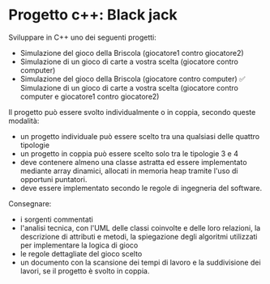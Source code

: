 # Progetto c++: Black jack
Sviluppare in C++ uno dei seguenti progetti:
  - Simulazione del gioco della Briscola (giocatore1 contro giocatore2)
  - Simulazione di un gioco di carte a vostra scelta (giocatore contro computer)
  - Simulazione del gioco della Briscola (giocatore contro computer)
  ✅ Simulazione di un gioco di carte a vostra scelta (giocatore contro computer e giocatore1 contro giocatore2)

Il progetto può essere svolto individualmente o in coppia, secondo queste modalità:
- un progetto individuale può essere scelto tra una qualsiasi delle quattro tipologie
- un progetto in coppia può essere scelto solo tra le tipologie 3 e 4
- deve contenere almeno una classe astratta ed essere implementato mediante array dinamici, allocati in memoria heap tramite l'uso di opportuni puntatori.
- deve essere implementato secondo le regole di ingegneria del software.

Consegnare:
- i sorgenti commentati
- l'analisi tecnica, con l'UML delle classi coinvolte e delle loro relazioni, la descrizione di attributi e metodi, la spiegazione degli algoritmi utilizzati per implementare la logica di gioco
- le regole dettagliate del gioco scelto
- un documento con la scansione dei tempi di lavoro e la suddivisione dei lavori, se il progetto è svolto in coppia. 

